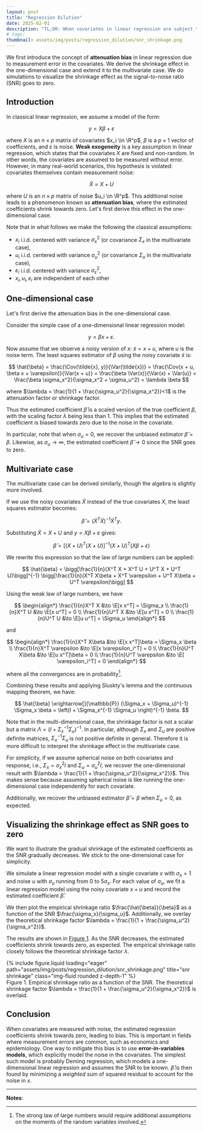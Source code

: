 ```yaml
---
layout: post
title: "Regression Dilution"
date: 2025-02-01
description: "TL;DR: When covariates in linear regression are subject to noise, the estimated regression coefficients shrink towards zero. We derive this effect mathematically and illustrate it with simulations."
# tags:
thumbnail: assets/img/posts/regression_dilution/snr_shrinkage.png
---
```


$$
\newcommand{\E}{\mathbb{E}}
\newcommand{\Var}{\text{Var}}
\newcommand{\Cov}{\text{Cov}}
\newcommand{\R}{\mathbb{R}}
$$

We first introduce the concept of **attenuation bias** in linear regression due to measurement error in the covariates. We derive the shrinkage effect in the one-dimensional case and extend it to the multivariate case. We do simulations to visualize the shrinkage effect as the signal-to-noise ratio (SNR) goes to zero.

## Introduction

In classical linear regression, we assume a model of the form:

$$
y = X\beta + \varepsilon
$$

where $X$ is an $n \times p$ matrix of covariates $x_i \in \R^p$, $\beta$ is a $p \times 1$ vector of coefficients, and $\varepsilon$ is noise. **Weak exogeneity** is a key assumption in linear regression, which states that the covariates $X$ are fixed and non-random. In other words, the covariates are assumed to be measured without error. However, in many real-world scenarios, this hypothesis is violated: covariates themselves contain measurement noise:

$$
\tilde{X} = X + U
$$

where $U$ is an $n \times p$ matrix of noise $u_i \in \R^p$. This additional noise leads to a phenomenon known as **attenuation bias**, where the estimated coefficients shrink towards zero. Let's first derive this effect in the one-dimensional case.

Note that in what follows we make the following the classical assumptions:
- $x_i$ i.i.d. centered with variance $\sigma_x^2$ (or covariance $\Sigma_x$ in the multivariate case),
- $u_i$ i.i.d. centered with variance $\sigma_u^2$ (or covariance $\Sigma_u$ in the multivariate case),
- $\varepsilon_i$ i.i.d. centered with variance $\sigma_\varepsilon^2$,
- $x_i, u_i, \varepsilon_i$ are independent of each other


## One-dimensional case

Let's first derive the attenuation bias in the one-dimensional case.

Consider the simple case of a one-dimensional linear regression model:

$$
y = \beta x + \varepsilon.
$$

Now assume that we observe a noisy version of $x$: $\tilde{x} = x + u$, where $u$ is the noise term. The least squares estimator of $\beta$ using the noisy covariate $\tilde{x}$ is:

$$
\hat{\beta} = \frac{\Cov(\tilde{x}, y)}{\Var(\tilde{x})} = \frac{\Cov(x + u, \beta x + \varepsilon)}{\Var(x + u)} = \frac{\beta \Var(x)}{\Var(x) + \Var(u)} = \frac{\beta \sigma_x^2}{\sigma_x^2 + \sigma_u^2} = \lambda \beta
$$

where $\lambda = \frac{1}{1 + \frac{\sigma_u^2}{\sigma_x^2}}<1$ is the attenuation factor or shrinkage factor.

Thus the estimated coefficient $\hat{\beta}$ is a scaled version of the true coefficient $\beta$, with the scaling factor $\lambda$ being less than 1. This implies that the estimated coefficient is biased towards zero due to the noise in the covariate.

In particular, note that when $\sigma_u = 0$, we recover the unbiased estimator $\hat{\beta} = \beta$. Likewise, as $\sigma_u \to \infty$, the estimated coefficient $\hat{\beta} \to 0$ since the SNR goes to zero.


## Multivariate case

The multivariate case can be derived similarly, though the algebra is slightly more involved.

If we use the noisy covariates $\tilde{X}$ instead of the true covariates $X$, the least squares estimator becomes:

$$
\hat{\beta} = (\tilde{X}^T \tilde{X})^{-1} \tilde{X}^T y.
$$

Substituting $\tilde{X} = X + U$ and $y = X\beta + \varepsilon$ gives:

$$
\hat{\beta} = [(X + U)^T (X + U)]^{-1} (X + U)^T (X\beta + \varepsilon)
$$

We rewrite this expression so that the law of large numbers can be applied:

$$
\hat{\beta} = \bigg[\frac{1}{n}(X^T X + X^T U + U^T X + U^T U)\bigg]^{-1} \bigg[\frac{1}{n}(X^T X\beta + X^T \varepsilon + U^T X\beta + U^T \varepsilon)\bigg] 
$$

Using the weak law of large numbers, we have

$$
\begin{align*}
\frac{1}{n}X^T X &\to \E[x x^T] = \Sigma_x \\
\frac{1}{n}X^T U &\to \E[x u^T] = 0 \\
\frac{1}{n}U^T X &\to \E[u x^T] = 0 \\
\frac{1}{n}U^T U &\to \E[u u^T] = \Sigma_u
\end{align*}
$$

and

$$
\begin{align*}
\frac{1}{n}X^T X\beta &\to \E[x x^T]\beta = \Sigma_x \beta \\
\frac{1}{n}X^T \varepsilon &\to \E[x \varepsilon_i^T] = 0 \\
\frac{1}{n}U^T X\beta &\to \E[u x^T]\beta = 0 \\
\frac{1}{n}U^T \varepsilon &\to \E[ \varepsilon_i^T] = 0
\end{align*}
$$

where all the convergences are in probability[^strong].

Combining these results and applying Sluskty's lemma and the continuous mapping theorem, we have:

$$
\hat{\beta} \xrightarrow[]{\mathbb{P}} (\Sigma_x + \Sigma_u)^{-1} \Sigma_x \beta = \left(I + \Sigma_x^{-1} \Sigma_u \right)^{-1} \beta.
$$

Note that in the multi-dimensional case, the shrinkage factor is not a scalar but a matrix $\Lambda = (I + \Sigma_x^{-1} \Sigma_u)^{-1}$. In particular, although $\Sigma_x$ and $\Sigma_u$ are positive definite matrices, $\Sigma_x^{-1} \Sigma_u$ is not positive definite in general. Therefore it is more difficult to interpret the shrinkage effect in the multivariate case.

For simplicity, if we assume spherical noise on both covariates and response, i.e., $\Sigma_x = \sigma_x^2 I$ and $\Sigma_u = \sigma_u^2 I$, we recover the one-dimensional result with $\lambda = \frac{1}{1 + \frac{\sigma_u^2}{\sigma_x^2}}$. This makes sense because assuming spherical noise is like running the one-dimensional case independently for each covariate.

Additionally, we recover the unbiased estimator $\hat{\beta} = \beta$ when $\Sigma_u = 0$, as expected. 


## Visualizing the shrinkage effect as SNR goes to zero

We want to illustrate the gradual shrinkage of the estimated coefficients as the SNR gradually decreases. We stick to the one-dimensional case for simplicity.

We simulate a linear regression model with a single covariate $x$ with $\sigma_x = 1$ and noise $u$ with $\sigma_u$ running from $0$ to $5 \sigma_x$. For each value of $\sigma_u$, we fit a linear regression model using the noisy covariate $x + u$ and record the estimated coefficient $\hat{\beta}$.

We then plot the empirical shrinkage ratio $\frac{\hat{\beta}}{\beta}$ as a function of the SNR $\frac{\sigma_x}{\sigma_u}$. Additionally, we overlay the theoretical shrinkage factor $\lambda = \frac{1}{1 + \frac{\sigma_u^2}{\sigma_x^2}}$.

The results are shown in [Figure 1](#fig-1). As the SNR decreases, the estimated coefficients shrink towards zero, as expected. The empirical shrinkage ratio closely follows the theoretical shrinkage factor $\lambda$.

<div class="row justify-content-center" id="fig-1">
    <div class="col-sm mt-3 mt-md-0">
        {% include figure.liquid loading="eager" path="assets/img/posts/regression_dilution/snr_shrinkage.png" title="snr shrinkage" class="img-fluid rounded z-depth-1" %}
    </div>
</div>
<div class="caption">
    Figure 1. Empirical shrinkage ratio as a function of the SNR. The theoretical shrinkage factor $\lambda = \frac{1}{1 + \frac{\sigma_u^2}{\sigma_x^2}}$ is overlaid.
</div>


## Conclusion

When covariates are measured with noise, the estimated regression coefficients shrink towards zero, leading to bias. This is important in fields where measurement errors are common, such as economics and epidemiology. One way to mitigate this bias is to use **error-in-variables models**, which explicitly model the noise in the covariates. The simplest such model is probably Deming regression, which models a one-dimensional linear regression and assumes the SNR to be known. $\hat{\beta}$ is then found by minimizing a *weighted* sum of squared residual to account for the noise in $x$.

---

**Notes**:

[^strong]: The strong law of large numbers would require additional assumptions on the moments of the random variables involved.
